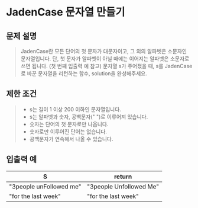 # JadenCase 문자열 만들기

## 문제 설명
> JadenCase란 모든 단어의 첫 문자가 대문자이고, 그 외의 알파벳은 소문자인 문자열입니다. 단, 첫 문자가 알파벳이 아닐 때에는 이어지는 알파벳은 소문자로 쓰면 됩니다. (첫 번째 입출력 예 참고)
문자열 s가 주어졌을 때, s를 JadenCase로 바꾼 문자열을 리턴하는 함수, solution을 완성해주세요.

## 제한 조건
> - s는 길이 1 이상 200 이하인 문자열입니다.
> - s는 알파벳과 숫자, 공백문자(" ")로 이루어져 있습니다.
>  - 숫자는 단어의 첫 문자로만 나옵니다.
>  - 숫자로만 이루어진 단어는 없습니다.
>  - 공백문자가 연속해서 나올 수 있습니다.

## 입출력 예

|S | return|
|--|--|
|"3people unFollowed me"|"3people Unfollowed Me"|
|"for the last week"|"for the last week"|